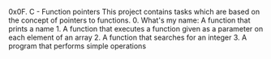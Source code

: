 0x0F. C - Function pointers
	This project contains tasks which are based on the concept of pointers to functions.
	0. What's my name: A function that prints a name 
	1. A function that executes a function given as a parameter on each element of an array 
	2. A function that searches for an integer 
	3. A program that performs simple operations 
